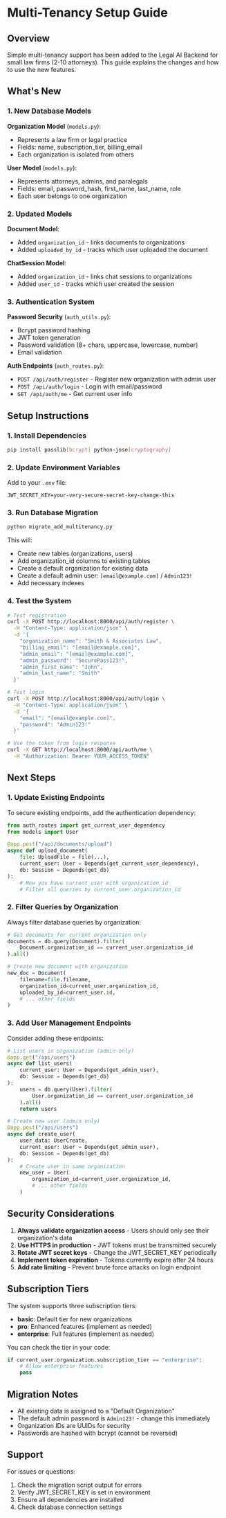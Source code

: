 # Multi-Tenancy Setup Guide

## Overview

Simple multi-tenancy support has been added to the Legal AI Backend for small law firms (2-10 attorneys). This guide explains the changes and how to use the new features.

## What's New

### 1. New Database Models

**Organization Model** (`models.py`):
- Represents a law firm or legal practice
- Fields: name, subscription_tier, billing_email
- Each organization is isolated from others

**User Model** (`models.py`):
- Represents attorneys, admins, and paralegals
- Fields: email, password_hash, first_name, last_name, role
- Each user belongs to one organization

### 2. Updated Models

**Document Model**:
- Added `organization_id` - links documents to organizations
- Added `uploaded_by_id` - tracks which user uploaded the document

**ChatSession Model**:
- Added `organization_id` - links chat sessions to organizations
- Added `user_id` - tracks which user created the session

### 3. Authentication System

**Password Security** (`auth_utils.py`):
- Bcrypt password hashing
- JWT token generation
- Password validation (8+ chars, uppercase, lowercase, number)
- Email validation

**Auth Endpoints** (`auth_routes.py`):
- `POST /api/auth/register` - Register new organization with admin user
- `POST /api/auth/login` - Login with email/password
- `GET /api/auth/me` - Get current user info

## Setup Instructions

### 1. Install Dependencies

```bash
pip install passlib[bcrypt] python-jose[cryptography]
```

### 2. Update Environment Variables

Add to your `.env` file:
```env
JWT_SECRET_KEY=your-very-secure-secret-key-change-this
```

### 3. Run Database Migration

```bash
python migrate_add_multitenancy.py
```

This will:
- Create new tables (organizations, users)
- Add organization_id columns to existing tables
- Create a default organization for existing data
- Create a default admin user: `[email@example.com]` / `Admin123!`
- Add necessary indexes

### 4. Test the System

```bash
# Test registration
curl -X POST http://localhost:8000/api/auth/register \
  -H "Content-Type: application/json" \
  -d '{
    "organization_name": "Smith & Associates Law",
    "billing_email": "[email@example.com]",
    "admin_email": "[email@example.com]",
    "admin_password": "SecurePass123!",
    "admin_first_name": "John",
    "admin_last_name": "Smith"
  }'

# Test login
curl -X POST http://localhost:8000/api/auth/login \
  -H "Content-Type: application/json" \
  -d '{
    "email": "[email@example.com]",
    "password": "Admin123!"
  }'

# Use the token from login response
curl -X GET http://localhost:8000/api/auth/me \
  -H "Authorization: Bearer YOUR_ACCESS_TOKEN"
```

## Next Steps

### 1. Update Existing Endpoints

To secure existing endpoints, add the authentication dependency:

```python
from auth_routes import get_current_user_dependency
from models import User

@app.post("/api/documents/upload")
async def upload_document(
    file: UploadFile = File(...),
    current_user: User = Depends(get_current_user_dependency),
    db: Session = Depends(get_db)
):
    # Now you have current_user with organization_id
    # Filter all queries by current_user.organization_id
```

### 2. Filter Queries by Organization

Always filter database queries by organization:

```python
# Get documents for current organization only
documents = db.query(Document).filter(
    Document.organization_id == current_user.organization_id
).all()

# Create new document with organization
new_doc = Document(
    filename=file.filename,
    organization_id=current_user.organization_id,
    uploaded_by_id=current_user.id,
    # ... other fields
)
```

### 3. Add User Management Endpoints

Consider adding these endpoints:

```python
# List users in organization (admin only)
@app.get("/api/users")
async def list_users(
    current_user: User = Depends(get_admin_user),
    db: Session = Depends(get_db)
):
    users = db.query(User).filter(
        User.organization_id == current_user.organization_id
    ).all()
    return users

# Create new user (admin only)
@app.post("/api/users")
async def create_user(
    user_data: UserCreate,
    current_user: User = Depends(get_admin_user),
    db: Session = Depends(get_db)
):
    # Create user in same organization
    new_user = User(
        organization_id=current_user.organization_id,
        # ... other fields
    )
```

## Security Considerations

1. **Always validate organization access** - Users should only see their organization's data
2. **Use HTTPS in production** - JWT tokens must be transmitted securely
3. **Rotate JWT secret keys** - Change the JWT_SECRET_KEY periodically
4. **Implement token expiration** - Tokens currently expire after 24 hours
5. **Add rate limiting** - Prevent brute force attacks on login endpoint

## Subscription Tiers

The system supports three subscription tiers:
- **basic**: Default tier for new organizations
- **pro**: Enhanced features (implement as needed)
- **enterprise**: Full features (implement as needed)

You can check the tier in your code:

```python
if current_user.organization.subscription_tier == "enterprise":
    # Allow enterprise features
    pass
```

## Migration Notes

- All existing data is assigned to a "Default Organization"
- The default admin password is `Admin123!` - change this immediately
- Organization IDs are UUIDs for security
- Passwords are hashed with bcrypt (cannot be reversed)

## Support

For issues or questions:
1. Check the migration script output for errors
2. Verify JWT_SECRET_KEY is set in environment
3. Ensure all dependencies are installed
4. Check database connection settings